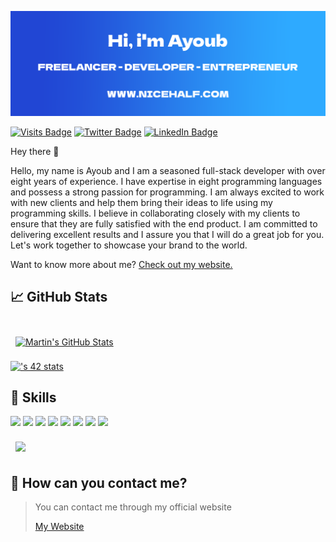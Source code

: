 [![Ayoub's GitHub Banner](./assets/banner.png)](https://nicehalf.com)

[![Visits Badge](https://api.visitorbadge.io/api/visitors?path=bablilayoub&countColor=%232ccce4&style=flat)](https://nicehalf.com)
[![Twitter Badge](https://img.shields.io/badge/Twitter-Profile-informational?style=flat&logo=twitter&logoColor=white&color=1CA2F1)](https://twitter.com/bablilayoub)
[![LinkedIn Badge](https://img.shields.io/badge/LinkedIn-Profile-informational?style=flat&logo=linkedin&logoColor=white&color=0D76A8)](https://www.linkedin.com/in/bablilayoub/)


Hey there 👋

Hello, my name is Ayoub and I am a seasoned full-stack developer with over eight years of experience. I have expertise in eight programming languages and possess a strong passion for programming. I am always excited to work with new clients and help them bring their ideas to life using my programming skills. I believe in collaborating closely with my clients to ensure that they are fully satisfied with the end product. I am committed to delivering excellent results and I assure you that I will do a great job for you. Let's work together to showcase your brand to the world.

Want to know more about me? [Check out my website.](https://nicehalf.com)

## &#x1f4c8; GitHub Stats

<br>
<a href="https://github.com/bablilayoub">
  <img align="center" style="margin:0.5rem" src="https://github-readme-stats.vercel.app/api?username=bablilayoub&show_icons=true" alt="Martin's GitHub Stats" />
</a>

[![<abablil>'s 42 stats](https://badge.mediaplus.ma/levi/abablil)](https://github.com/oakoudad/badge42)
<br>

## 💼 Skills
![](https://img.shields.io/badge/language-Php-informational?style=for-the-badge&logo=php&logoColor=white&color=1950f7)
![](https://img.shields.io/badge/language-Javascript-informational?style=for-the-badge&logo=javascript&logoColor=white&color=f7df1e)
![](https://img.shields.io/badge/language-C%23-informational?style=for-the-badge&logo=csharp&logoColor=white&color=256D7B)
![](https://img.shields.io/badge/language-Java-informational?style=for-the-badge&logo=java&logoColor=white&color=5474FD)
![](https://img.shields.io/badge/language-HTML-informational?style=for-the-badge&logo=html5&logoColor=white&color=EDF1ED)
![](https://img.shields.io/badge/language-CSS-informational?style=for-the-badge&logo=css3&logoColor=white&color=B73F07)
![](https://img.shields.io/badge/language-Json-informational?style=for-the-badge&logo=json&logoColor=white&color=B6CDD7)
![](https://img.shields.io/badge/language-MySQL-informational?style=for-the-badge&logo=mysql&logoColor=white&color=472B9E)


<a href="https://github.com/bablilayoub">
  <img align="center" style="margin:0.5rem" src="https://github-readme-stats.vercel.app/api/top-langs/?username=bablilayoub" />
</a>


## 📣 How can you contact me?

> You can contact me through my official website
>
> [My Website](https://nicehalf.com)<br>
